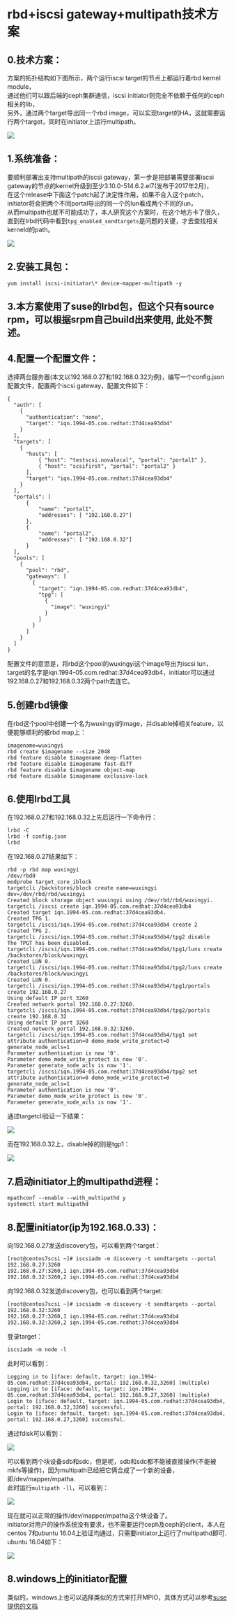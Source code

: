 # rbd+iscsi gateway+multipath技术方案

## 0.技术方案：

方案的拓扑结构如下图所示，两个运行iscsi target的节点上都运行着rbd kernel module，  
通过他们可以跟后端的ceph集群通信，iscsi initiator则完全不依赖于任何的ceph相关的lib，  
另外，通过两个target导出同一个rbd image，可以实现target的HA，这就需要运行两个target，同时在initiator上运行multipath。  

![](media/arch.png)

## 1.系统准备：

要顺利部署出支持multipath的iscsi gateway，第一步是把部署需要部署iscsi gateway的节点的kernel升级到至少3.10.0-514.6.2.el7(发布于2017年2月)，  
在这个release中下面这个patch起了决定性作用，如果不合入这个patch，initiator将会把两个不同portal导出的同一个的lun看成两个不同的lun，  
从而multipath也就不可能成功了，本人研究这个方案时，在这个地方卡了很久，直到在lrbd代码中看到```tpg_enabled_sendtargets```是问题的关键，才去查找相关kerneld的path。  

![](media/patch.png)

## 2.安装工具包：

```
yum install iscsi-initiator\* device-mapper-multipath -y
```

## 3.本方案使用了suse的lrbd包，但这个只有source rpm，可以根据srpm自己build出来使用, 此处不赘述。  

## 4.配置一个配置文件： 

选择两台服务器(本文以192.168.0.27和192.168.0.32为例)，编写一个config.json配置文件，配置两个iscsi gateway，配置文件如下：

```
{
  "auth": [
    {
      "authentication": "none",
      "target": "iqn.1994-05.com.redhat:37d4cea93db4"
    }
  ],
  "targets": [
    {
      "hosts": [
          { "host": "testscsi.novalocal", "portal": "portal1" },
          { "host": "scsifirst", "portal": "portal2" }
      ],
      "target": "iqn.1994-05.com.redhat:37d4cea93db4"
    }
  ],
  "portals": [
      {
          "name": "portal1",
          "addresses": [ "192.168.0.27"]
      },
      {
          "name": "portal2",
          "addresses": [ "192.168.0.32"]
      }
  ],
  "pools": [
    {
      "pool": "rbd",
      "gateways": [
        {
          "target": "iqn.1994-05.com.redhat:37d4cea93db4",
          "tpg": [
            {
              "image": "wuxingyi"
            }
          ]
        }
      ]
    }
  ]
}
```

配置文件的意思是，将rbd这个pool的wuxingyi这个image导出为iscsi lun，target的名字是iqn.1994-05.com.redhat:37d4cea93db4，initiator可以通过192.168.0.27和192.168.0.32两个path去连它。  

## 5.创建rbd镜像

在rbd这个pool中创建一个名为wuxingyi的image，并disable掉相关feature，以便能够顺利的被rbd map上：  

```
imagename=wuxingyi
rbd create $imagename --size 2048
rbd feature disable $imagename deep-flatten
rbd feature disable $imagename fast-diff
rbd feature disable $imagename object-map
rbd feature disable $imagename exclusive-lock
```

## 6.使用lrbd工具

在192.168.0.27和192.168.0.32上先后运行一下命令行：  

```
lrbd -C
lrbd -f config.json
lrbd
```

在192.168.0.27结果如下：

```
rbd -p rbd map wuxingyi
/dev/rbd0
modprobe target_core_iblock
targetcli /backstores/block create name=wuxingyi dev=/dev/rbd/rbd/wuxingyi
Created block storage object wuxingyi using /dev/rbd/rbd/wuxingyi.
targetcli /iscsi create iqn.1994-05.com.redhat:37d4cea93db4
Created target iqn.1994-05.com.redhat:37d4cea93db4.
Created TPG 1.
targetcli /iscsi/iqn.1994-05.com.redhat:37d4cea93db4 create 2
Created TPG 2.
targetcli /iscsi/iqn.1994-05.com.redhat:37d4cea93db4/tpg2 disable
The TPGT has been disabled.
targetcli /iscsi/iqn.1994-05.com.redhat:37d4cea93db4/tpg1/luns create /backstores/block/wuxingyi
Created LUN 0.
targetcli /iscsi/iqn.1994-05.com.redhat:37d4cea93db4/tpg2/luns create /backstores/block/wuxingyi
Created LUN 0.
targetcli /iscsi/iqn.1994-05.com.redhat:37d4cea93db4/tpg1/portals create 192.168.0.27
Using default IP port 3260
Created network portal 192.168.0.27:3260.
targetcli /iscsi/iqn.1994-05.com.redhat:37d4cea93db4/tpg2/portals create 192.168.0.32
Using default IP port 3260
Created network portal 192.168.0.32:3260.
targetcli /iscsi/iqn.1994-05.com.redhat:37d4cea93db4/tpg1 set attribute authentication=0 demo_mode_write_protect=0 generate_node_acls=1
Parameter authentication is now '0'.
Parameter demo_mode_write_protect is now '0'.
Parameter generate_node_acls is now '1'.
targetcli /iscsi/iqn.1994-05.com.redhat:37d4cea93db4/tpg2 set attribute authentication=0 demo_mode_write_protect=0 generate_node_acls=1
Parameter authentication is now '0'.
Parameter demo_mode_write_protect is now '0'.
Parameter generate_node_acls is now '1'.
```

通过targetcli验证一下结果：  

![](media/result27.png)

而在192.168.0.32上，disable掉的则是tgp1：  

![](media/result32.png)

## 7.启动initiator上的multipathd进程：

```
mpathconf --enable --with_multipathd y
systemctl start multipathd
```

## 8.配置initiator(ip为192.168.0.33)：

向192.168.0.27发送discovery包，可以看到两个target：  

```
[root@centos7scsi ~]# iscsiadm -m discovery -t sendtargets --portal 192.168.0.27:3260
192.168.0.27:3260,1 iqn.1994-05.com.redhat:37d4cea93db4
192.168.0.32:3260,2 iqn.1994-05.com.redhat:37d4cea93db4
```

向192.168.0.32发送discovery包，也可以看到两个target:  
```
[root@centos7scsi ~]# iscsiadm -m discovery -t sendtargets --portal
192.168.0.32:3260
192.168.0.27:3260,1 iqn.1994-05.com.redhat:37d4cea93db4
192.168.0.32:3260,2 iqn.1994-05.com.redhat:37d4cea93db4
```

登录target：  

```
iscsiadm -m node -l
```

此时可以看到：

```
Logging in to [iface: default, target: iqn.1994-05.com.redhat:37d4cea93db4, portal: 192.168.0.32,3260] (multiple)
Logging in to [iface: default, target: iqn.1994-05.com.redhat:37d4cea93db4, portal: 192.168.0.27,3260] (multiple)
Login to [iface: default, target: iqn.1994-05.com.redhat:37d4cea93db4, portal: 192.168.0.32,3260] successful.
Login to [iface: default, target: iqn.1994-05.com.redhat:37d4cea93db4, portal: 192.168.0.27,3260] successful.
```


通过fdisk可以看到：  

![](media/fdisk.png)

可以看到两个块设备sdb和sdc，但是呢，sdb和sdc都不能被直接操作(不能被mkfs等操作)，因为multipath已经把它俩合成了一个新的设备，即/dev/mapper/mpatha.   
此时运行```multipath -ll```，可以看到：  

![](media/centos7_multipath.png)

现在就可以正常的操作/dev/mapper/mpatha这个块设备了。  
initiator对用户的操作系统没有要求，也不需要运行ceph及ceph的client，本人在centos 7和ubuntu 16.04上验证均通过，只需要initiator上运行了multipathd即可.  
ubuntu 16.04如下：

![](media/ubuntu_multpath.png)

## 8.windows上的initiator配置

类似的，windows上也可以选择类似的方式来打开MPIO，具体方式可以参考[suse提供的文档](https://www.suse.com/documentation/ses-2/book_storage_admin/data/ceph_iscsi_connect.html)
